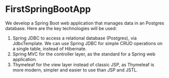 # FirstSpringBootApp 
We develop a Spring Boot web application that manages data in an Postgres database. 
Here are the key technologies will be used: 
1. Spring JDBC to access a relational database (Postgres), via JdbcTemplate. We can use Spring JDBC for simple CRUD operations on a single table, instead of Hibernate. 
2. Spring MVC for the controller layer, as the standard for a Spring web application.
3. Thymeleaf for the view layer instead of classic JSP, as Thymeleaf is more modern, simpler and easier to use than JSP and JSTL.
